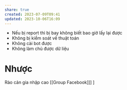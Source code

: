 ```yaml
---
share: true
created: 2023-07-09T09:41
updated: 2023-10-06T16:09
---
```

- Nếu bị report thì bị bay không biết bao giờ lấy lại được
- Không bị kiểm soát về thuật toán
- Không cài bot được
- Không làm chủ được dữ liệu

# Nhược
Rào cản gia nhập cao
[[Group Facebook]]] ] 
